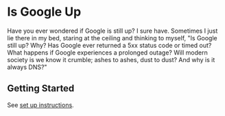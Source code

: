 # Is Google Up

Have you ever wondered if Google is still up? I sure have. Sometimes I just lie
there in my bed, staring at the ceiling and thinking to myself, "Is Google still
up? Why? Has Google ever returned a 5xx status code or timed out? What happens
if Google experiences a prolonged outage? Will modern society is we know it
crumble; ashes to ashes, dust to dust? And why is it always DNS?"


## Getting Started

See [set up instructions](./SETUP.md).